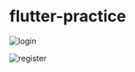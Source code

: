 # flutter-practice


![login](https://github.com/SapnaAcharya/flutter-practice/assets/101807851/172eb9fd-0d23-4d6d-98e9-a41bf6a0de99)

![register](https://github.com/SapnaAcharya/flutter-practice/assets/101807851/2b71482d-f813-48b7-8853-2aedf4001890)
